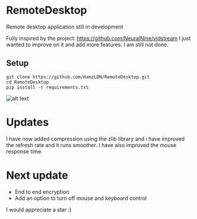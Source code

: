 # RemoteDesktop
Remote desktop application still in development

Fully inspired by the project: https://github.com/NeuralNine/vidstream
I just wanted to improve on it and add more features. I am still not done.
## Setup
```
git clone https://github.com/HamzLDN/RemoteDesktop.git
cd RemoteDesktop
pip install -r requirements.txt
```

![alt text](https://github.com/HamzLDN/RemoteDesktop/blob/main/Diagram.png)

# Updates
I have now added compression using the zlib library and i have improved the refresh rate and it runs smoother.
I have also improved the mouse response time.

# Next update
- End to end encryption
- Add an option to turn off mouse and keyboard control

I would appreciate a star :)
